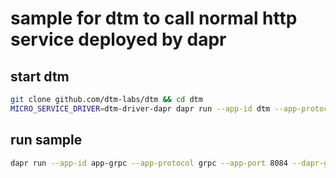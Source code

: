 # sample for dtm to call normal http service deployed by dapr

## start dtm
``` bash
git clone github.com/dtm-labs/dtm && cd dtm
MICRO_SERVICE_DRIVER=dtm-driver-dapr dapr run --app-id dtm --app-protocol grpc --app-port 36790 --dapr-grpc-port 30004 -- go run main.go -d
```

## run sample
``` bash
dapr run --app-id app-grpc --app-protocol grpc --app-port 8084 --dapr-grpc-port 40004 go run main.go
```